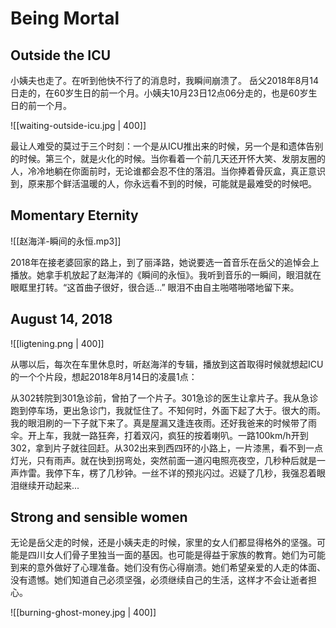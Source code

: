 # Being Mortal 

## Outside the ICU

小姨夫也走了。在听到他快不行了的消息时，我瞬间崩溃了。
岳父2018年8月14日走的，在60岁生日的前一个月。小姨夫10月23日12点06分走的，也是60岁生日的前一个月。

![[waiting-outside-icu.jpg | 400]]

最让人难受的莫过于三个时刻：一个是从ICU推出来的时候，另一个是和遗体告别的时候。第三个，就是火化的时候。当你看着一个前几天还开怀大笑、发朋友圈的人，冷冷地躺在你面前时，无论谁都会忍不住的落泪。当你捧着骨灰盒，真正意识到，原来那个鲜活温暖的人，你永远看不到的时候，可能就是最难受的时候吧。


## Momentary Eternity
![[赵海洋-瞬间的永恒.mp3]]

2018年在接老婆回家的路上，到了丽泽路，她说要选一首音乐在岳父的追悼会上播放。她拿手机放起了赵海洋的《瞬间的永恒》。我听到音乐的一瞬间，眼泪就在眼眶里打转。“这首曲子很好，很合适...” 眼泪不由自主啪嗒啪嗒地留下来。

## August 14, 2018
![[ligtening.png | 400]]

从哪以后，每次在车里休息时，听赵海洋的专辑，播放到这首取得时候就想起ICU的一个个片段，想起2018年8月14日的凌晨1点：

从302转院到301急诊前，曾拍了一个片子。301急诊的医生让拿片子。我从急诊跑到停车场，更出急诊门，我就怔住了。不知何时，外面下起了大于。很大的雨。我的眼泪刷的一下子就下来了。真是屋漏又逢连夜雨。还好我爸来的时候带了雨伞。开上车，我就一路狂奔，打着双闪，疯狂的按着喇叭。一路100km/h开到302，拿到片子就往回赶。从302出来到西四环的小路上，一片漆黑，看不到一点灯光，只有雨声。就在快到拐弯处，突然前面一道闪电照亮夜空，几秒种后就是一声炸雷。我停下车，楞了几秒钟。一丝不详的预兆闪过。迟疑了几秒，我强忍着眼泪继续开动起来...

## Strong and sensible women

无论是岳父走的时候，还是小姨夫走的时候，家里的女人们都显得格外的坚强。可能是四川女人们骨子里独当一面的基因。也可能是得益于家族的教育。她们为可能到来的意外做好了心理准备。她们没有伤心得崩溃。她们希望亲爱的人走的体面、没有遗憾。她们知道自己必须坚强，必须继续自己的生活，这样才不会让逝者担心。

![[burning-ghost-money.jpg | 400]]
